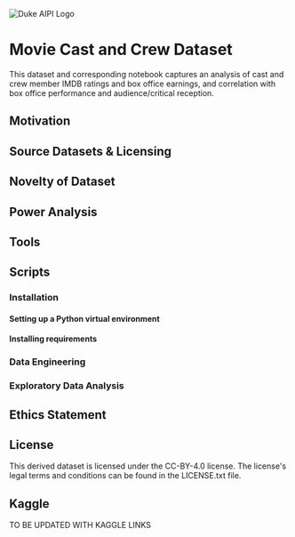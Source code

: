 ![Duke AIPI Logo](https://storage.googleapis.com/aipi_datasets/Duke-AIPI-Logo.png)
# Movie Cast and Crew Dataset
This dataset and corresponding notebook captures an analysis of cast and crew member IMDB ratings and box office earnings, and correlation with box office performance and audience/critical reception.

## Motivation

## Source Datasets & Licensing

## Novelty of Dataset

## Power Analysis

## Tools

## Scripts

### Installation

#### Setting up a Python virtual environment

#### Installing requirements

### Data Engineering

### Exploratory Data Analysis

## Ethics Statement

## License

This derived dataset is licensed under the CC-BY-4.0 license. The license's legal terms and conditions can be found in the LICENSE.txt file.

## Kaggle

TO BE UPDATED WITH KAGGLE LINKS
